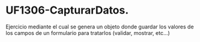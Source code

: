 # UF1306-CapturarDatos.
Ejercicio mediante el cual se genera un objeto donde guardar los valores de los campos de un formulario para tratarlos (validar, mostrar, etc...)
